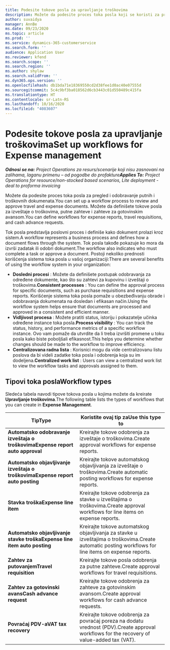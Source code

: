 ```yaml
---
title: Podesite tokove posla za upravljanje troškovima
description: Možete da podesite proces toka posla koji se koristi za pregled i odobravanje putnih i troškovnih dokumenata.
author: suvaidya
manager: AnnBe
ms.date: 09/23/2020
ms.topic: article
ms.prod: ''
ms.service: dynamics-365-customerservice
ms.search.form: ''
audience: Application User
ms.reviewer: kfend
ms.search.scope: ''
ms.search.region: ''
ms.author: shylaw
ms.search.validFrom: ''
ms.dyn365.ops.version: ''
ms.openlocfilehash: db1bda71e18369550cd2d38fee1d0ac40e07555d
ms.sourcegitcommit: 5c4c9bf3ba018562d6cb3443c01d550489c415fa
ms.translationtype: HT
ms.contentlocale: sr-Latn-RS
ms.lasthandoff: 10/16/2020
ms.locfileid: "4083607"
---
```

# <a name="set-up-workflows-for-expense-management"></a><span data-ttu-id="b1bf3-103">Podesite tokove posla za upravljanje troškovima</span><span class="sxs-lookup"><span data-stu-id="b1bf3-103">Set up workflows for Expense management</span></span>

<span data-ttu-id="b1bf3-104">_**Odnosi se na:** Project Operations za resurs/scenarije koji nisu zasnovani na zalihama, laganu primenu – od pogodbe do profakture_</span><span class="sxs-lookup"><span data-stu-id="b1bf3-104">_**Applies To:** Project Operations for resource/non-stocked based scenarios, Lite deployment - deal to proforma invoicing_</span></span>

<span data-ttu-id="b1bf3-105">Možete da podesite proces toka posla za pregled i odobravanje putnih i troškovnih dokumenata.</span><span class="sxs-lookup"><span data-stu-id="b1bf3-105">You can set up a workflow process to review and approve travel and expense documents.</span></span> <span data-ttu-id="b1bf3-106">Možete da definišete tokove posla za izveštaje o troškovima, putne zahteve i zahteve za gotovinskim avansom.</span><span class="sxs-lookup"><span data-stu-id="b1bf3-106">You can define workflows for expense reports, travel requisitions, and cash advance requests.</span></span>

<span data-ttu-id="b1bf3-107">Tok posla predstavlja poslovni proces i definiše kako dokument prolazi kroz sistem.</span><span class="sxs-lookup"><span data-stu-id="b1bf3-107">A workflow represents a business process and defines how a document flows through the system.</span></span> <span data-ttu-id="b1bf3-108">Tok posla takođe pokazuje ko mora da izvrši zadatak ili odobri dokument.</span><span class="sxs-lookup"><span data-stu-id="b1bf3-108">The workflow also indicates who must complete a task or approve a document.</span></span> <span data-ttu-id="b1bf3-109">Postoji nekoliko prednosti korišćenja sistema toka posla u vašoj organizaciji:</span><span class="sxs-lookup"><span data-stu-id="b1bf3-109">There are several benefits of using the workflow system in your organization:</span></span>

- <span data-ttu-id="b1bf3-110">**Dosledni procesi** : Možete da definišete postupak odobravanja za određene dokumente, kao što su zahtevi za kupovinu i izveštaji o troškovima.</span><span class="sxs-lookup"><span data-stu-id="b1bf3-110">**Consistent processes** : You can define the approval process for specific documents, such as purchase requisitions and expense reports.</span></span> <span data-ttu-id="b1bf3-111">Korišćenje sistema toka posla pomaže u obezbeđivanju obrade i odobravanja dokumenata na dosledan i efikasan način.</span><span class="sxs-lookup"><span data-stu-id="b1bf3-111">Using the workflow system helps ensure that documents are processed and approved in a consistent and efficient manner.</span></span>
- <span data-ttu-id="b1bf3-112">**Vidljivost procesa** : Možete pratiti status, istoriju i pokazatelje učinka određene instance toka posla.</span><span class="sxs-lookup"><span data-stu-id="b1bf3-112">**Process visibility** : You can track the status, history, and performance metrics of a specific workflow instance.</span></span> <span data-ttu-id="b1bf3-113">Ovo vam pomaže da utvrdite da li treba izvršiti promene u toku posla kako biste poboljšali efikasnost.</span><span class="sxs-lookup"><span data-stu-id="b1bf3-113">This helps you determine whether changes should be made to the workflow to improve efficiency.</span></span>
- <span data-ttu-id="b1bf3-114">**Centralizovana radna lista** : Korisnici mogu da vide centralizovanu listu poslova da bi videli zadatke toka posla i odobrenja koja su im dodeljena.</span><span class="sxs-lookup"><span data-stu-id="b1bf3-114">**Centralized work list** : Users can view a centralized work list to view the workflow tasks and approvals assigned to them.</span></span> 

## <a name="workflow-types"></a><span data-ttu-id="b1bf3-115">Tipovi toka posla</span><span class="sxs-lookup"><span data-stu-id="b1bf3-115">Workflow types</span></span>

<span data-ttu-id="b1bf3-116">Sledeća tabela navodi tipove tokova posla u kojima možete da kreirate **Upravljanje troškovima**.</span><span class="sxs-lookup"><span data-stu-id="b1bf3-116">The following table lists the types of workflows that you can create in **Expense Management**.</span></span>


|              <span data-ttu-id="b1bf3-117"><strong>Tip</strong></span><span class="sxs-lookup"><span data-stu-id="b1bf3-117"><strong>Type</strong></span></span>              |                   <span data-ttu-id="b1bf3-118"><strong>Koristite ovaj tip za</strong></span><span class="sxs-lookup"><span data-stu-id="b1bf3-118"><strong>Use this type to</strong></span></span>                   |
|-------------------------------------------------|-----------------------------------------------------------------------|
|   <span data-ttu-id="b1bf3-119"><strong>Automatsko odobravanje izveštaja o troškovima</strong></span><span class="sxs-lookup"><span data-stu-id="b1bf3-119"><strong>Expense report auto approval</strong></span></span> |            <span data-ttu-id="b1bf3-120">Kreirajte tokove odobrenja za izveštaje o troškovima.</span><span class="sxs-lookup"><span data-stu-id="b1bf3-120">Create approval workflows for expense reports.</span></span>             |
|  <span data-ttu-id="b1bf3-121"><strong>Automatsko objavljivanje izveštaja o troškovima</strong></span><span class="sxs-lookup"><span data-stu-id="b1bf3-121"><strong>Expense report auto posting</strong></span></span>   |        <span data-ttu-id="b1bf3-122">Kreirajte tokove automatskog objavljivanja za izveštaje o troškovima.</span><span class="sxs-lookup"><span data-stu-id="b1bf3-122">Create automatic posting workflows for expense reports.</span></span>        |
|       <span data-ttu-id="b1bf3-123"><strong>Stavka troška</strong></span><span class="sxs-lookup"><span data-stu-id="b1bf3-123"><strong>Expense line item</strong></span></span>        |     <span data-ttu-id="b1bf3-124">Kreirajte tokove odobrenja za stavke u izveštajima o troškovima.</span><span class="sxs-lookup"><span data-stu-id="b1bf3-124">Create approval workflows for line items on expense reports.</span></span>      |
| <span data-ttu-id="b1bf3-125"><strong>Automatsko objavljivanje stavke troška</strong></span><span class="sxs-lookup"><span data-stu-id="b1bf3-125"><strong>Expense line item auto posting</strong></span></span> | <span data-ttu-id="b1bf3-126">Kreirajte tokove automatskog objavljivanja za stavke u izveštajima o troškovima.</span><span class="sxs-lookup"><span data-stu-id="b1bf3-126">Create automatic posting workflows for line items on expense reports.</span></span> |
|       <span data-ttu-id="b1bf3-127"><strong>Zahtev za putovanjem</strong></span><span class="sxs-lookup"><span data-stu-id="b1bf3-127"><strong>Travel requisition</strong></span></span>       |          <span data-ttu-id="b1bf3-128">Kreirajte tokove posla odobrenja za putne zahteve.</span><span class="sxs-lookup"><span data-stu-id="b1bf3-128">Create approval workflows for travel requisitions.</span></span>           |
|      <span data-ttu-id="b1bf3-129"><strong>Zahtev za gotovinski avans</strong></span><span class="sxs-lookup"><span data-stu-id="b1bf3-129"><strong>Cash advance request</strong></span></span>      |         <span data-ttu-id="b1bf3-130">Kreirajte tokove odobrenja za zahteve za gotovinskim avansom.</span><span class="sxs-lookup"><span data-stu-id="b1bf3-130">Create approval workflows for cash advance requests.</span></span>          |
|        <span data-ttu-id="b1bf3-131"><strong>Povraćaj PDV-a</strong></span><span class="sxs-lookup"><span data-stu-id="b1bf3-131"><strong>VAT tax recovery</strong></span></span>        | <span data-ttu-id="b1bf3-132">Kreirajte tokove odobrenja za povraćaj poreza na dodatu vrednost (PDV).</span><span class="sxs-lookup"><span data-stu-id="b1bf3-132">Create approval workflows for the recovery of value-added tax (VAT).</span></span>  |
